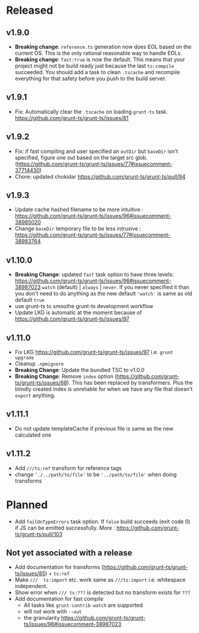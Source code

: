 # Released

## v1.9.0 
* **Breaking change**: `reference.ts` generation now does EOL based on the current OS. This is the only rational reasonable way to handle EOLs. 
* **Breaking change**: `fast:true` is now the default. This means that your project might not be build ready just because the last `ts:compile` succeeded. You should add a task to clean `.tscache` and recompile everything for that safety before you push to the build server.

## v1.9.1 
* Fix: Automatically clear the `.tscache` on loading `grunt-ts` task. https://github.com/grunt-ts/grunt-ts/issues/81

## v1.9.2
* Fix: if fast compiling and user specified an `outDir` but `baseDir` isn't specified, figure one out based on the target src glob. (https://github.com/grunt-ts/grunt-ts/issues/77#issuecomment-37714430)
* Chore: updated chokidar https://github.com/grunt-ts/grunt-ts/pull/94

## v1.9.3
* Update cache hashed filename to be more intuitive : https://github.com/grunt-ts/grunt-ts/issues/96#issuecomment-38985020
* Change `baseDir` temporary file to be less intrusive : https://github.com/grunt-ts/grunt-ts/issues/77#issuecomment-38983764

## v1.10.0
* **Breaking Change**: updated `fast` task option to have three levels: https://github.com/grunt-ts/grunt-ts/issues/96#issuecomment-38987023 `watch` (default) | `always` | `never`. If you never specified it than you don't need to do anything as the new default `'watch'` is same as old default `true`
* use grunt-ts to smoothe grunt-ts development workflow
* Update LKG is automatic at the moment because of https://github.com/grunt-ts/grunt-ts/issues/97

## v1.11.0
* Fix LKG https://github.com/grunt-ts/grunt-ts/issues/97 i.e. `grunt upgrade`
* Cleanup `.npmignore`
* **Breaking Change**: Update the bundled TSC to v1.0.0
* **Breaking Change**: Remove `index` option (https://github.com/grunt-ts/grunt-ts/issues/68). This has been replaced by transformers. Plus the blindly created index is unreliable for when we have any file that doesn't `export` anything. 

## v1.11.1
* Do not update templateCache if previous file is same as the new calculated one

## v1.11.2
* Add `///ts:ref` transform for reference tags
* change `'./../path/to/file'` to be `'../path/to/file'` when doing transforms

# Planned
* Add `failOnTypeErrors` task option. If `false` build succeeds (exit code 0) if JS can be emitted successfully. More : https://github.com/grunt-ts/grunt-ts/pull/103

## Not yet associated with a release
* Add documentation for transforms (https://github.com/grunt-ts/grunt-ts/issues/85) + `ts:ref`
* Make `///  ts:import` etc. work same as `///ts:import` i.e. whitespace independent. 
* Show error when `/// ts:???` is detected but no transform exists for `???`
* Add documentation for fast compile 
	* All tasks like `grunt-contrib-watch` are supported
	* will not work with `--out`
	* the granularity https://github.com/grunt-ts/grunt-ts/issues/96#issuecomment-38987023 
